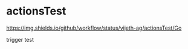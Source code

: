# actionsTest

https://img.shields.io/github/workflow/status/vijeth-ag/actionsTest/Go

trigger test
